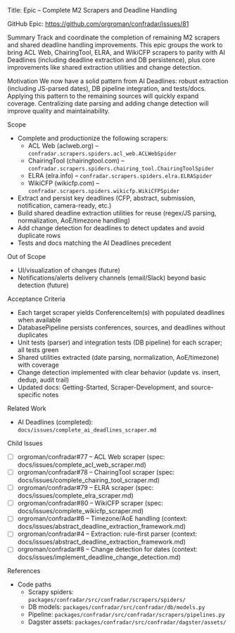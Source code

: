Title: Epic – Complete M2 Scrapers and Deadline Handling

GitHub Epic: https://github.com/orgroman/confradar/issues/81

Summary
Track and coordinate the completion of remaining M2 scrapers and shared deadline handling improvements. This epic groups the work to bring ACL Web, ChairingTool, ELRA, and WikiCFP scrapers to parity with AI Deadlines (including deadline extraction and DB persistence), plus core improvements like shared extraction utilities and change detection.

Motivation
We now have a solid pattern from AI Deadlines: robust extraction (including JS-parsed dates), DB pipeline integration, and tests/docs. Applying this pattern to the remaining sources will quickly expand coverage. Centralizing date parsing and adding change detection will improve quality and maintainability.

Scope
- Complete and productionize the following scrapers:
  - ACL Web (aclweb.org) – `confradar.scrapers.spiders.acl_web.ACLWebSpider`
  - ChairingTool (chairingtool.com) – `confradar.scrapers.spiders.chairing_tool.ChairingToolSpider`
  - ELRA (elra.info) – `confradar.scrapers.spiders.elra.ELRASpider`
  - WikiCFP (wikicfp.com) – `confradar.scrapers.spiders.wikicfp.WikiCFPSpider`
- Extract and persist key deadlines (CFP, abstract, submission, notification, camera-ready, etc.)
- Build shared deadline extraction utilities for reuse (regex/JS parsing, normalization, AoE/timezone handling)
- Add change detection for deadlines to detect updates and avoid duplicate rows
- Tests and docs matching the AI Deadlines precedent

Out of Scope
- UI/visualization of changes (future)
- Notifications/alerts delivery channels (email/Slack) beyond basic detection (future)

Acceptance Criteria
- Each target scraper yields ConferenceItem(s) with populated deadlines when available
- DatabasePipeline persists conferences, sources, and deadlines without duplicates
- Unit tests (parser) and integration tests (DB pipeline) for each scraper; all tests green
- Shared utilities extracted (date parsing, normalization, AoE/timezone) with coverage
- Change detection implemented with clear behavior (update vs. insert, dedup, audit trail)
- Updated docs: Getting-Started, Scraper-Development, and source-specific notes

Related Work
- AI Deadlines (completed): `docs/issues/complete_ai_deadlines_scraper.md`

Child Issues
- [ ] orgroman/confradar#77 – ACL Web scraper (spec: docs/issues/complete_acl_web_scraper.md)
- [ ] orgroman/confradar#78 – ChairingTool scraper (spec: docs/issues/complete_chairing_tool_scraper.md)
- [ ] orgroman/confradar#79 – ELRA scraper (spec: docs/issues/complete_elra_scraper.md)
- [ ] orgroman/confradar#80 – WikiCFP scraper (spec: docs/issues/complete_wikicfp_scraper.md)
- [ ] orgroman/confradar#6 – Timezone/AoE handling (context: docs/issues/abstract_deadline_extraction_framework.md)
- [ ] orgroman/confradar#4 – Extraction: rule-first parser (context: docs/issues/abstract_deadline_extraction_framework.md)
- [ ] orgroman/confradar#8 – Change detection for dates (context: docs/issues/implement_deadline_change_detection.md)

References
- Code paths
  - Scrapy spiders: `packages/confradar/src/confradar/scrapers/spiders/`
  - DB models: `packages/confradar/src/confradar/db/models.py`
  - Pipeline: `packages/confradar/src/confradar/scrapers/pipelines.py`
  - Dagster assets: `packages/confradar/src/confradar/dagster/assets/`
